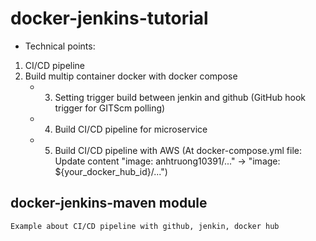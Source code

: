 # docker-jenkins-tutorial
  * Technical points:
1. CI/CD pipeline
2. Build multip container docker with docker compose
    * 3. Setting trigger build between jenkin and github (GitHub hook trigger for GITScm polling)
    * 4. Build CI/CD pipeline for microservice
    * 5. Build CI/CD pipeline with AWS
  (At docker-compose.yml file: Update content "image: anhtruong10391/..." -> "image: ${your_docker_hub_id}/...")
## docker-jenkins-maven module
    Example about CI/CD pipeline with github, jenkin, docker hub
    
